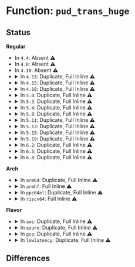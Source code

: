 # Function: <code>pud_trans_huge</code>

## Status
<b>Regular</b>
<ul>
<li>
In <code>4.4</code>: Absent ⚠️
</li>
<li>
In <code>4.8</code>: Absent ⚠️
</li>
<li>
In <code>4.10</code>: Absent ⚠️
</li>
<li>
<details>
<summary>In <code>4.13</code>: Duplicate, Full Inline ⚠️</summary>

**Collision:** Static Duplication

**Inline:** Full

**Transformation:** False

**Instances:**

```
In mm/memory.c (ffffffff811f5732)
Location: arch/x86/include/asm/pgtable.h:218
Inline: True
Inline callers:
  - mm/memory.c:__handle_mm_fault
  - mm/memory.c:copy_page_range
```
```
In mm/pagewalk.c (ffffffff81202454)
Location: arch/x86/include/asm/pgtable.h:218
Inline: True
```
```
In mm/huge_memory.c (ffffffff812346fb)
Location: arch/x86/include/asm/pgtable.h:218
Inline: True
Inline callers:
  - mm/huge_memory.c:__split_huge_pud
  - mm/huge_memory.c:__pud_trans_huge_lock
  - mm/huge_memory.c:copy_huge_pud
```
</details>
</li>
<li>
<details>
<summary>In <code>4.15</code>: Duplicate, Full Inline ⚠️</summary>

**Collision:** Static Duplication

**Inline:** Full

**Transformation:** False

**Instances:**

```
In mm/memory.c (ffffffff8120e64f)
Location: arch/x86/include/asm/pgtable.h:233
Inline: True
Inline callers:
  - mm/memory.c:__handle_mm_fault
  - mm/memory.c:copy_page_range
```
```
In mm/pagewalk.c (ffffffff8121b084)
Location: arch/x86/include/asm/pgtable.h:233
Inline: True
```
```
In mm/huge_memory.c (ffffffff812525fb)
Location: arch/x86/include/asm/pgtable.h:233
Inline: True
Inline callers:
  - mm/huge_memory.c:__split_huge_pud
  - mm/huge_memory.c:__pud_trans_huge_lock
  - mm/huge_memory.c:copy_huge_pud
```
</details>
</li>
<li>
<details>
<summary>In <code>4.18</code>: Duplicate, Full Inline ⚠️</summary>

**Collision:** Static Duplication

**Inline:** Full

**Transformation:** False

**Instances:**

```
In mm/memory.c (ffffffff8122fddc)
Location: arch/x86/include/asm/pgtable.h:243
Inline: True
Inline callers:
  - mm/memory.c:__handle_mm_fault
  - mm/memory.c:copy_page_range
```
```
In mm/pagewalk.c (ffffffff8123d026)
Location: arch/x86/include/asm/pgtable.h:243
Inline: True
```
```
In mm/huge_memory.c (ffffffff81276a2b)
Location: arch/x86/include/asm/pgtable.h:243
Inline: True
Inline callers:
  - mm/huge_memory.c:__split_huge_pud
  - mm/huge_memory.c:__pud_trans_huge_lock
  - mm/huge_memory.c:copy_huge_pud
```
</details>
</li>
<li>
<details>
<summary>In <code>5.0</code>: Duplicate, Full Inline ⚠️</summary>

**Collision:** Static Duplication

**Inline:** Full

**Transformation:** False

**Instances:**

```
In mm/memory.c (ffffffff81241acc)
Location: arch/x86/include/asm/pgtable.h:245
Inline: True
Inline callers:
  - mm/memory.c:__handle_mm_fault
  - mm/memory.c:copy_page_range
```
```
In mm/pagewalk.c (ffffffff812514d9)
Location: arch/x86/include/asm/pgtable.h:245
Inline: True
Inline callers:
  - mm/pagewalk.c:walk_pgd_range
  - mm/pagewalk.c:walk_pgd_range
```
```
In mm/huge_memory.c (ffffffff8128b951)
Location: arch/x86/include/asm/pgtable.h:245
Inline: True
Inline callers:
  - mm/huge_memory.c:__split_huge_pud
  - mm/huge_memory.c:__pud_trans_huge_lock
  - mm/huge_memory.c:copy_huge_pud
```
</details>
</li>
<li>
<details>
<summary>In <code>5.3</code>: Duplicate, Full Inline ⚠️</summary>

**Collision:** Static Duplication

**Inline:** Full

**Transformation:** False

**Instances:**

```
In mm/memory.c (ffffffff81254438)
Location: arch/x86/include/asm/pgtable.h:262
Inline: True
Inline callers:
  - mm/memory.c:__handle_mm_fault
  - mm/memory.c:copy_page_range
```
```
In mm/pagewalk.c (ffffffff812637a3)
Location: arch/x86/include/asm/pgtable.h:262
Inline: True
Inline callers:
  - mm/pagewalk.c:walk_pgd_range
  - mm/pagewalk.c:walk_pgd_range
```
```
In mm/huge_memory.c (ffffffff812a6565)
Location: arch/x86/include/asm/pgtable.h:262
Inline: True
Inline callers:
  - mm/huge_memory.c:__split_huge_pud
  - mm/huge_memory.c:__pud_trans_huge_lock
  - mm/huge_memory.c:copy_huge_pud
```
```
In mm/hmm.c (ffffffff812c4d5c)
Location: arch/x86/include/asm/pgtable.h:262
Inline: True
Inline callers:
  - mm/hmm.c:hmm_vma_walk_pud
```
</details>
</li>
<li>
<details>
<summary>In <code>5.4</code>: Duplicate, Full Inline ⚠️</summary>

**Collision:** Static Duplication

**Inline:** Full

**Transformation:** False

**Instances:**

```
In mm/memory.c (ffffffff81262998)
Location: arch/x86/include/asm/pgtable.h:262
Inline: True
Inline callers:
  - mm/memory.c:__handle_mm_fault
  - mm/memory.c:copy_page_range
```
```
In mm/pagewalk.c (ffffffff81272291)
Location: arch/x86/include/asm/pgtable.h:262
Inline: True
Inline callers:
  - mm/pagewalk.c:walk_pgd_range
  - mm/pagewalk.c:walk_pgd_range
```
```
In mm/huge_memory.c (ffffffff812b7a43)
Location: arch/x86/include/asm/pgtable.h:262
Inline: True
Inline callers:
  - mm/huge_memory.c:__split_huge_pud
  - mm/huge_memory.c:__pud_trans_huge_lock
  - mm/huge_memory.c:copy_huge_pud
```
```
In mm/hmm.c (ffffffff812d670c)
Location: arch/x86/include/asm/pgtable.h:262
Inline: True
Inline callers:
  - mm/hmm.c:hmm_vma_walk_pud
```
</details>
</li>
<li>
<details>
<summary>In <code>5.8</code>: Duplicate, Full Inline ⚠️</summary>

**Collision:** Static Duplication

**Inline:** Full

**Transformation:** False

**Instances:**

```
In mm/memory.c (ffffffff812948d6)
Location: arch/x86/include/asm/pgtable.h:267
Inline: True
Inline callers:
  - mm/memory.c:__handle_mm_fault
  - mm/memory.c:__handle_mm_fault
  - mm/memory.c:unmap_page_range
  - mm/memory.c:unmap_page_range
  - mm/memory.c:copy_page_range
```
```
In mm/pagewalk.c (ffffffff812a2a56)
Location: arch/x86/include/asm/pgtable.h:267
Inline: True
```
```
In mm/huge_memory.c (ffffffff812ecc13)
Location: arch/x86/include/asm/pgtable.h:267
Inline: True
Inline callers:
  - mm/huge_memory.c:__split_huge_pud
  - mm/huge_memory.c:__pud_trans_huge_lock
  - mm/huge_memory.c:copy_huge_pud
```
```
In mm/hmm.c (ffffffff8130b864)
Location: arch/x86/include/asm/pgtable.h:267
Inline: True
Inline callers:
  - mm/hmm.c:hmm_vma_walk_pud
```
```
In mm/mapping_dirty_helpers.c (ffffffff8130ca4c)
Location: arch/x86/include/asm/pgtable.h:267
Inline: True
Inline callers:
  - mm/mapping_dirty_helpers.c:wp_clean_pud_entry
  - mm/mapping_dirty_helpers.c:wp_clean_pud_entry
```
</details>
</li>
<li>
<details>
<summary>In <code>5.11</code>: Duplicate, Full Inline ⚠️</summary>

**Collision:** Static Duplication

**Inline:** Full

**Transformation:** False

**Instances:**

```
In mm/memory.c (ffffffff8129f156)
Location: arch/x86/include/asm/pgtable.h:266
Inline: True
Inline callers:
  - mm/memory.c:__handle_mm_fault
  - mm/memory.c:__handle_mm_fault
  - mm/memory.c:unmap_page_range
  - mm/memory.c:unmap_page_range
  - mm/memory.c:copy_p4d_range
```
```
In mm/pagewalk.c (ffffffff812ae396)
Location: arch/x86/include/asm/pgtable.h:266
Inline: True
```
```
In mm/huge_memory.c (ffffffff812f7ca3)
Location: arch/x86/include/asm/pgtable.h:266
Inline: True
Inline callers:
  - mm/huge_memory.c:__split_huge_pud
  - mm/huge_memory.c:__pud_trans_huge_lock
  - mm/huge_memory.c:copy_huge_pud
```
```
In mm/hmm.c (ffffffff81317754)
Location: arch/x86/include/asm/pgtable.h:266
Inline: True
Inline callers:
  - mm/hmm.c:hmm_vma_walk_pud
```
```
In mm/mapping_dirty_helpers.c (ffffffff8131898c)
Location: arch/x86/include/asm/pgtable.h:266
Inline: True
Inline callers:
  - mm/mapping_dirty_helpers.c:wp_clean_pud_entry
  - mm/mapping_dirty_helpers.c:wp_clean_pud_entry
```
</details>
</li>
<li>
<details>
<summary>In <code>5.13</code>: Duplicate, Full Inline ⚠️</summary>

**Collision:** Static Duplication

**Inline:** Full

**Transformation:** False

**Instances:**

```
In mm/memory.c (ffffffff812a40eb)
Location: arch/x86/include/asm/pgtable.h:266
Inline: True
Inline callers:
  - mm/memory.c:__handle_mm_fault
  - mm/memory.c:__handle_mm_fault
  - mm/memory.c:unmap_page_range
  - mm/memory.c:unmap_page_range
  - mm/memory.c:copy_p4d_range
```
```
In mm/pagewalk.c (ffffffff812b3787)
Location: arch/x86/include/asm/pgtable.h:266
Inline: True
```
```
In mm/huge_memory.c (ffffffff812fe253)
Location: arch/x86/include/asm/pgtable.h:266
Inline: True
Inline callers:
  - mm/huge_memory.c:__split_huge_pud
  - mm/huge_memory.c:__pud_trans_huge_lock
  - mm/huge_memory.c:copy_huge_pud
```
```
In mm/hmm.c (ffffffff8131d954)
Location: arch/x86/include/asm/pgtable.h:266
Inline: True
Inline callers:
  - mm/hmm.c:hmm_vma_walk_pud
```
```
In mm/mapping_dirty_helpers.c (ffffffff8131eb7c)
Location: arch/x86/include/asm/pgtable.h:266
Inline: True
Inline callers:
  - mm/mapping_dirty_helpers.c:wp_clean_pud_entry
  - mm/mapping_dirty_helpers.c:wp_clean_pud_entry
```
</details>
</li>
<li>
<details>
<summary>In <code>5.15</code>: Duplicate, Full Inline ⚠️</summary>

**Collision:** Static Duplication

**Inline:** Full

**Transformation:** False

**Instances:**

```
In mm/memory.c (ffffffff812e5417)
Location: arch/x86/include/asm/pgtable.h:237
Inline: True
Inline callers:
  - mm/memory.c:__handle_mm_fault
  - mm/memory.c:__handle_mm_fault
  - mm/memory.c:unmap_page_range
  - mm/memory.c:unmap_page_range
  - mm/memory.c:copy_p4d_range
```
```
In mm/mremap.c (ffffffff812f2840)
Location: arch/x86/include/asm/pgtable.h:237
Inline: True
Inline callers:
  - mm/mremap.c:move_page_tables
```
```
In mm/pagewalk.c (ffffffff812f5314)
Location: arch/x86/include/asm/pgtable.h:237
Inline: True
```
```
In mm/huge_memory.c (ffffffff81347df3)
Location: arch/x86/include/asm/pgtable.h:237
Inline: True
Inline callers:
  - mm/huge_memory.c:__split_huge_pud
  - mm/huge_memory.c:__pud_trans_huge_lock
  - mm/huge_memory.c:copy_huge_pud
```
```
In mm/hmm.c (ffffffff8136acf4)
Location: arch/x86/include/asm/pgtable.h:237
Inline: True
Inline callers:
  - mm/hmm.c:hmm_vma_walk_pud
```
```
In mm/mapping_dirty_helpers.c (ffffffff8136bf5c)
Location: arch/x86/include/asm/pgtable.h:237
Inline: True
Inline callers:
  - mm/mapping_dirty_helpers.c:wp_clean_pud_entry
  - mm/mapping_dirty_helpers.c:wp_clean_pud_entry
```
</details>
</li>
<li>
<details>
<summary>In <code>5.19</code>: Duplicate, Full Inline ⚠️</summary>

**Collision:** Static Duplication

**Inline:** Full

**Transformation:** False

**Instances:**

```
In mm/memory.c (ffffffff8134770f)
Location: arch/x86/include/asm/pgtable.h:240
Inline: True
Inline callers:
  - mm/memory.c:__handle_mm_fault
  - mm/memory.c:__handle_mm_fault
  - mm/memory.c:unmap_page_range
  - mm/memory.c:unmap_page_range
  - mm/memory.c:copy_p4d_range
```
```
In mm/mremap.c (ffffffff81356385)
Location: arch/x86/include/asm/pgtable.h:240
Inline: True
Inline callers:
  - mm/mremap.c:move_page_tables
```
```
In mm/pagewalk.c (ffffffff813591c9)
Location: arch/x86/include/asm/pgtable.h:240
Inline: True
```
```
In mm/huge_memory.c (ffffffff813be281)
Location: arch/x86/include/asm/pgtable.h:240
Inline: True
Inline callers:
  - mm/huge_memory.c:__split_huge_pud
  - mm/huge_memory.c:__pud_trans_huge_lock
  - mm/huge_memory.c:copy_huge_pud
```
```
In mm/hmm.c (ffffffff813e8744)
Location: arch/x86/include/asm/pgtable.h:240
Inline: True
Inline callers:
  - mm/hmm.c:hmm_vma_walk_pud
```
```
In mm/mapping_dirty_helpers.c (ffffffff813ea189)
Location: arch/x86/include/asm/pgtable.h:240
Inline: True
Inline callers:
  - mm/mapping_dirty_helpers.c:wp_clean_pud_entry
  - mm/mapping_dirty_helpers.c:wp_clean_pud_entry
```
</details>
</li>
<li>
<details>
<summary>In <code>6.2</code>: Duplicate, Full Inline ⚠️</summary>

**Collision:** Static Duplication

**Inline:** Full

**Transformation:** False

**Instances:**

```
In mm/memory.c (ffffffff813bfac9)
Location: arch/x86/include/asm/pgtable.h:241
Inline: True
Inline callers:
  - mm/memory.c:__handle_mm_fault
  - mm/memory.c:__handle_mm_fault
  - mm/memory.c:unmap_page_range
  - mm/memory.c:unmap_page_range
  - mm/memory.c:copy_p4d_range
```
```
In mm/mremap.c (ffffffff813d09a9)
Location: arch/x86/include/asm/pgtable.h:241
Inline: True
Inline callers:
  - mm/mremap.c:move_page_tables
```
```
In mm/pagewalk.c (ffffffff813d3ae5)
Location: arch/x86/include/asm/pgtable.h:241
Inline: True
```
```
In mm/huge_memory.c (ffffffff81440ad1)
Location: arch/x86/include/asm/pgtable.h:241
Inline: True
Inline callers:
  - mm/huge_memory.c:__split_huge_pud
  - mm/huge_memory.c:__pud_trans_huge_lock
  - mm/huge_memory.c:copy_huge_pud
```
```
In mm/hmm.c (ffffffff814706c4)
Location: arch/x86/include/asm/pgtable.h:241
Inline: True
Inline callers:
  - mm/hmm.c:hmm_vma_walk_pud
```
```
In mm/mapping_dirty_helpers.c (ffffffff81472246)
Location: arch/x86/include/asm/pgtable.h:241
Inline: True
Inline callers:
  - mm/mapping_dirty_helpers.c:wp_clean_pud_entry
  - mm/mapping_dirty_helpers.c:wp_clean_pud_entry
```
</details>
</li>
<li>
<details>
<summary>In <code>6.5</code>: Duplicate, Full Inline ⚠️</summary>

**Collision:** Static Duplication

**Inline:** Full

**Transformation:** False

**Instances:**

```
In mm/memory.c (ffffffff813f4792)
Location: arch/x86/include/asm/pgtable.h:242
Inline: True
Inline callers:
  - mm/memory.c:__handle_mm_fault
  - mm/memory.c:__handle_mm_fault
  - mm/memory.c:unmap_page_range
  - mm/memory.c:unmap_page_range
  - mm/memory.c:copy_p4d_range
```
```
In mm/mremap.c (ffffffff814053c9)
Location: arch/x86/include/asm/pgtable.h:242
Inline: True
Inline callers:
  - mm/mremap.c:move_page_tables
```
```
In mm/pagewalk.c (ffffffff814084b5)
Location: arch/x86/include/asm/pgtable.h:242
Inline: True
```
```
In mm/huge_memory.c (ffffffff8147638a)
Location: arch/x86/include/asm/pgtable.h:242
Inline: True
Inline callers:
  - mm/huge_memory.c:__split_huge_pud
  - mm/huge_memory.c:__pud_trans_huge_lock
  - mm/huge_memory.c:copy_huge_pud
```
```
In mm/hmm.c (ffffffff814a53f4)
Location: arch/x86/include/asm/pgtable.h:242
Inline: True
Inline callers:
  - mm/hmm.c:hmm_vma_walk_pud
```
```
In mm/mapping_dirty_helpers.c (ffffffff814a69c9)
Location: arch/x86/include/asm/pgtable.h:242
Inline: True
Inline callers:
  - mm/mapping_dirty_helpers.c:wp_clean_pud_entry
```
</details>
</li>
<li>
<details>
<summary>In <code>6.8</code>: Duplicate, Full Inline ⚠️</summary>

**Collision:** Static Duplication

**Inline:** Full

**Transformation:** False

**Instances:**

```
In mm/memory.c (ffffffff81420d95)
Location: arch/x86/include/asm/pgtable.h:278
Inline: True
Inline callers:
  - mm/memory.c:__handle_mm_fault
  - mm/memory.c:__handle_mm_fault
  - mm/memory.c:unmap_page_range
  - mm/memory.c:unmap_page_range
  - mm/memory.c:copy_p4d_range
```
```
In mm/mremap.c (ffffffff814318dc)
Location: arch/x86/include/asm/pgtable.h:278
Inline: True
Inline callers:
  - mm/mremap.c:move_page_tables
```
```
In mm/pagewalk.c (ffffffff81434bd5)
Location: arch/x86/include/asm/pgtable.h:278
Inline: True
```
```
In mm/huge_memory.c (ffffffff814a5c36)
Location: arch/x86/include/asm/pgtable.h:278
Inline: True
Inline callers:
  - mm/huge_memory.c:__split_huge_pud
  - mm/huge_memory.c:__pud_trans_huge_lock
  - mm/huge_memory.c:copy_huge_pud
```
```
In mm/hmm.c (ffffffff814d63b4)
Location: arch/x86/include/asm/pgtable.h:278
Inline: True
Inline callers:
  - mm/hmm.c:hmm_vma_walk_pud
```
```
In mm/mapping_dirty_helpers.c (ffffffff814d78c9)
Location: arch/x86/include/asm/pgtable.h:278
Inline: True
Inline callers:
  - mm/mapping_dirty_helpers.c:wp_clean_pud_entry
```
</details>
</li>
</ul>
<b>Arch</b>
<ul>
<li>
<details>
<summary>In <code>arm64</code>: Duplicate, Full Inline ⚠️</summary>

**Collision:** Static Duplication

**Inline:** Full

**Transformation:** False

**Instances:**

```
In mm/memory.c (0)
Location: include/asm-generic/pgtable.h:909
Inline: True
```
```
In mm/pagewalk.c (0)
Location: include/asm-generic/pgtable.h:909
Inline: True
```
```
In mm/huge_memory.c (0)
Location: include/asm-generic/pgtable.h:909
Inline: True
```
</details>
</li>
<li>
<details>
<summary>In <code>armhf</code>: Full Inline ⚠️</summary>

**Collision:** Unique Static

**Inline:** Full

**Transformation:** False

**Instances:**

```
In mm/memory.c (0)
Location: include/asm-generic/pgtable.h:909
Inline: True
```
</details>
</li>
<li>
<details>
<summary>In <code>ppc64el</code>: Duplicate, Full Inline ⚠️</summary>

**Collision:** Static Duplication

**Inline:** Full

**Transformation:** False

**Instances:**

```
In mm/memory.c (0)
Location: include/asm-generic/pgtable.h:909
Inline: True
```
```
In mm/pagewalk.c (0)
Location: include/asm-generic/pgtable.h:909
Inline: True
```
```
In mm/huge_memory.c (0)
Location: include/asm-generic/pgtable.h:909
Inline: True
```
</details>
</li>
<li>
<details>
<summary>In <code>riscv64</code>: Full Inline ⚠️</summary>

**Collision:** Unique Static

**Inline:** Full

**Transformation:** False

**Instances:**

```
In mm/memory.c (0)
Location: include/asm-generic/pgtable.h:909
Inline: True
```
</details>
</li>
</ul>
<b>Flavor</b>
<ul>
<li>
<details>
<summary>In <code>aws</code>: Duplicate, Full Inline ⚠️</summary>

**Collision:** Static Duplication

**Inline:** Full

**Transformation:** False

**Instances:**

```
In mm/memory.c (ffffffff8125afe8)
Location: arch/x86/include/asm/pgtable.h:262
Inline: True
Inline callers:
  - mm/memory.c:__handle_mm_fault
  - mm/memory.c:copy_page_range
```
```
In mm/pagewalk.c (ffffffff8126a8e1)
Location: arch/x86/include/asm/pgtable.h:262
Inline: True
Inline callers:
  - mm/pagewalk.c:walk_pgd_range
  - mm/pagewalk.c:walk_pgd_range
```
```
In mm/huge_memory.c (ffffffff812b0023)
Location: arch/x86/include/asm/pgtable.h:262
Inline: True
Inline callers:
  - mm/huge_memory.c:__split_huge_pud
  - mm/huge_memory.c:__pud_trans_huge_lock
  - mm/huge_memory.c:copy_huge_pud
```
```
In mm/hmm.c (ffffffff812cecec)
Location: arch/x86/include/asm/pgtable.h:262
Inline: True
Inline callers:
  - mm/hmm.c:hmm_vma_walk_pud
```
</details>
</li>
<li>
<details>
<summary>In <code>azure</code>: Duplicate, Full Inline ⚠️</summary>

**Collision:** Static Duplication

**Inline:** Full

**Transformation:** False

**Instances:**

```
In mm/memory.c (ffffffff8124d320)
Location: arch/x86/include/asm/pgtable.h:262
Inline: True
Inline callers:
  - mm/memory.c:__handle_mm_fault
  - mm/memory.c:copy_page_range
```
```
In mm/pagewalk.c (0)
Location: arch/x86/include/asm/pgtable.h:262
Inline: True
```
```
In mm/huge_memory.c (ffffffff812a14f6)
Location: arch/x86/include/asm/pgtable.h:262
Inline: True
Inline callers:
  - mm/huge_memory.c:__split_huge_pud
  - mm/huge_memory.c:__pud_trans_huge_lock
  - mm/huge_memory.c:copy_huge_pud
```
```
In mm/hmm.c (ffffffff812bf99f)
Location: arch/x86/include/asm/pgtable.h:262
Inline: True
Inline callers:
  - mm/hmm.c:hmm_vma_walk_pud
```
</details>
</li>
<li>
<details>
<summary>In <code>gcp</code>: Duplicate, Full Inline ⚠️</summary>

**Collision:** Static Duplication

**Inline:** Full

**Transformation:** False

**Instances:**

```
In mm/memory.c (ffffffff81258d88)
Location: arch/x86/include/asm/pgtable.h:262
Inline: True
Inline callers:
  - mm/memory.c:__handle_mm_fault
  - mm/memory.c:copy_page_range
```
```
In mm/pagewalk.c (ffffffff81268681)
Location: arch/x86/include/asm/pgtable.h:262
Inline: True
Inline callers:
  - mm/pagewalk.c:walk_pgd_range
  - mm/pagewalk.c:walk_pgd_range
```
```
In mm/huge_memory.c (ffffffff812ade33)
Location: arch/x86/include/asm/pgtable.h:262
Inline: True
Inline callers:
  - mm/huge_memory.c:__split_huge_pud
  - mm/huge_memory.c:__pud_trans_huge_lock
  - mm/huge_memory.c:copy_huge_pud
```
```
In mm/hmm.c (ffffffff812ccafc)
Location: arch/x86/include/asm/pgtable.h:262
Inline: True
Inline callers:
  - mm/hmm.c:hmm_vma_walk_pud
```
</details>
</li>
<li>
<details>
<summary>In <code>lowlatency</code>: Duplicate, Full Inline ⚠️</summary>

**Collision:** Static Duplication

**Inline:** Full

**Transformation:** False

**Instances:**

```
In mm/memory.c (ffffffff81268788)
Location: arch/x86/include/asm/pgtable.h:262
Inline: True
Inline callers:
  - mm/memory.c:__handle_mm_fault
  - mm/memory.c:copy_page_range
```
```
In mm/pagewalk.c (ffffffff81278008)
Location: arch/x86/include/asm/pgtable.h:262
Inline: True
Inline callers:
  - mm/pagewalk.c:walk_pgd_range
  - mm/pagewalk.c:walk_pgd_range
```
```
In mm/huge_memory.c (ffffffff812be185)
Location: arch/x86/include/asm/pgtable.h:262
Inline: True
Inline callers:
  - mm/huge_memory.c:__split_huge_pud
  - mm/huge_memory.c:__pud_trans_huge_lock
  - mm/huge_memory.c:copy_huge_pud
```
```
In mm/hmm.c (ffffffff812dd88c)
Location: arch/x86/include/asm/pgtable.h:262
Inline: True
Inline callers:
  - mm/hmm.c:hmm_vma_walk_pud
```
</details>
</li>
</ul>

## Differences
